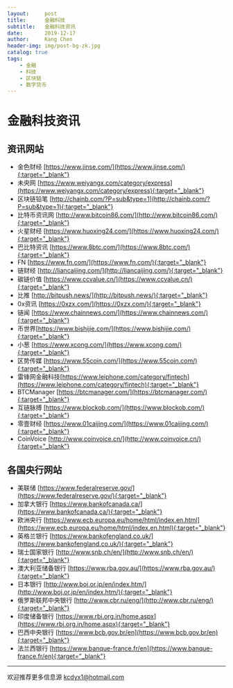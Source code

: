 ```yaml
---
layout:     post
title:      金融科技
subtitle:   金融科技资讯
date:       2019-12-17
author:     Kang Chen
header-img: img/post-bg-zk.jpg
catalog: true
tags:
    - 金融
    - 科技
    - 区块链
    - 数字货币
---
```

# 金融科技资讯

## 资讯网站

- 金色财经 [https://www.jinse.com/](https://www.jinse.com/){:target="_blank"}
- 未央网 [https://www.weiyangx.com/category/express](https://www.weiyangx.com/category/express){:target="_blank"}
- 区块链铅笔 [http://chainb.com/?P=sub&type=1](http://chainb.com/?P=sub&type=1){:target="_blank"}
- 比特币资讯网 [http://www.bitcoin86.com/](http://www.bitcoin86.com/){:target="_blank"}
- 火星财经 [https://www.huoxing24.com/](https://www.huoxing24.com/){:target="_blank"}
- 巴比特资讯 [https://www.8btc.com/](https://www.8btc.com/){:target="_blank"}
- FN [https://www.fn.com/](https://www.fn.com/){:target="_blank"}
- 链财经 [http://liancaijing.com/](http://liancaijing.com/){:target="_blank"}
- 碳链价值 [https://www.ccvalue.cn/](https://www.ccvalue.cn/){:target="_blank"}
- 比推 [http://bitpush.news/](http://bitpush.news/){:target="_blank"}
- 0x资讯 [https://0xzx.com/](https://0xzx.com/){:target="_blank"}
- 链闻 [https://www.chainnews.com/](https://www.chainnews.com/){:target="_blank"}
- 币世界[https://www.bishijie.com/](https://www.bishijie.com/){:target="_blank"}
- 小葱 [https://www.xcong.com/](https://www.xcong.com/){:target="_blank"}
- 区势传媒 [https://www.55coin.com/](https://www.55coin.com/){:target="_blank"}
- 雷锋网金融科技[https://www.leiphone.com/category/fintech](https://www.leiphone.com/category/fintech){:target="_blank"}
- BTCManager [https://btcmanager.com/](https://btcmanager.com/){:target="_blank"}
- 互链脉搏 [https://www.blockob.com/](https://www.blockob.com/){:target="_blank"}
- 零壹财经 [https://www.01caijing.com/](https://www.01caijing.com/){:target="_blank"}
- CoinVoice [http://www.coinvoice.cn/](http://www.coinvoice.cn/){:target="_blank"}




## 各国央行网站

- 美联储 [https://www.federalreserve.gov/](https://www.federalreserve.gov/){:target="_blank"}
- 加拿大银行 [https://www.bankofcanada.ca/](https://www.bankofcanada.ca/){:target="_blank"}
- 欧洲央行 [https://www.ecb.europa.eu/home/html/index.en.html](https://www.ecb.europa.eu/home/html/index.en.html){:target="_blank"}
- 英格兰银行 [https://www.bankofengland.co.uk/](https://www.bankofengland.co.uk/){:target="_blank"}
- 瑞士国家银行 [http://www.snb.ch/en/](http://www.snb.ch/en/){:target="_blank"}
- 澳大利亚储备银行 [https://www.rba.gov.au/](https://www.rba.gov.au/){:target="_blank"}
- 日本银行 [http://www.boj.or.jp/en/index.htm/](http://www.boj.or.jp/en/index.htm/){:target="_blank"}
- 俄罗斯联邦中央银行 [http://www.cbr.ru/eng/](http://www.cbr.ru/eng/){:target="_blank"}
- 印度储备银行 [https://www.rbi.org.in/home.aspx](https://www.rbi.org.in/home.aspx){:target="_blank"}
- 巴西中央银行 [https://www.bcb.gov.br/en](https://www.bcb.gov.br/en){:target="_blank"}
- 法兰西银行 [https://www.banque-france.fr/en](https://www.banque-france.fr/en){:target="_blank"}

-----

欢迎推荐更多信息源 [kcdyx1@hotmail.com](mailto:kcdyx1@hotmail.com)